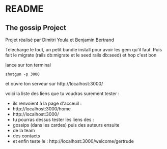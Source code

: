 # README
## The gossip Project

Projet réalisé par Dimitri Youla et Benjamin Bertrand

Telecharge le tout, un petit bundle install pour avoir les gem qu'il faut. Puis fait le migrate (rails db:migrate et le seed rails db:seed) et hop c'est bon

lance sur ton terminal 
```
shotgun -p 3000
```
et ouvre ton serveur sur http://localhost:3000/

voici la liste des liens que tu voudras surement tester :

  * ils renvoient à la page d'acceuil :
  * http://localhost:3000/home
  * http://localhost:3000/
  * tu pourras dessus tester les liens des :
  * gossips (dans les cardes) puis des auteurs ensuite
  * de la team
  * des contacts
  * et enfin teste le : http://localhost:3000/welcome/gertrude

